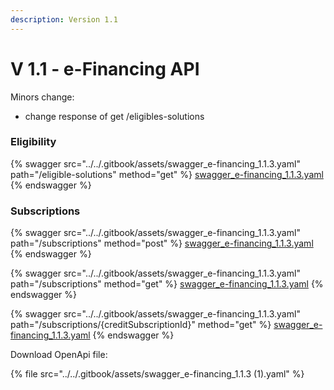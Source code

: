 ```yaml
---
description: Version 1.1
---
```


# V 1.1 - e-Financing API

Minors change:

* change response of get /eligibles-solutions

### Eligibility

{% swagger src="../../.gitbook/assets/swagger_e-financing_1.1.3.yaml" path="/eligible-solutions" method="get" %}
[swagger_e-financing_1.1.3.yaml](../../.gitbook/assets/swagger_e-financing_1.1.3.yaml)
{% endswagger %}

### Subscriptions

{% swagger src="../../.gitbook/assets/swagger_e-financing_1.1.3.yaml" path="/subscriptions" method="post" %}
[swagger_e-financing_1.1.3.yaml](../../.gitbook/assets/swagger_e-financing_1.1.3.yaml)
{% endswagger %}

{% swagger src="../../.gitbook/assets/swagger_e-financing_1.1.3.yaml" path="/subscriptions" method="get" %}
[swagger_e-financing_1.1.3.yaml](../../.gitbook/assets/swagger_e-financing_1.1.3.yaml)
{% endswagger %}

{% swagger src="../../.gitbook/assets/swagger_e-financing_1.1.3.yaml" path="/subscriptions/{creditSubscriptionId}" method="get" %}
[swagger_e-financing_1.1.3.yaml](../../.gitbook/assets/swagger_e-financing_1.1.3.yaml)
{% endswagger %}

Download OpenApi file:

{% file src="../../.gitbook/assets/swagger_e-financing_1.1.3 (1).yaml" %}
